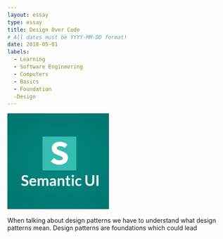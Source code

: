 ```yaml
---
layout: essay
type: essay
title: Design Over Code 
# All dates must be YYYY-MM-DD format!
date: 2018-05-01
labels:
  - Learning
  - Software Engineering
  - Computers 
  - Basics
  - Foundation
  -Design
---
```

  
  <img class="ui small right circular floated image" src="../images/UI.png">

When talking about design patterns we have to understand what design patterns mean. Design patterns are foundations which could lead 

